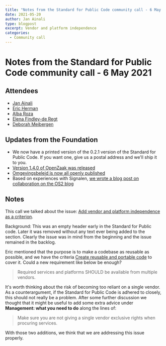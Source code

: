 ```yaml
---
title: "Notes from the Standard for Public Code community call - 6 May 2021"
date: 2021-05-20
author: Jan Ainali
type: blogpost
excerpt: Vendor and platform independence
categories:
  - Community call
---
```


# Notes from the Standard for Public Code community call - 6 May 2021

## Attendees

* [Jan Ainali](https://publiccode.net/who-we-are/team/jan-ainali.html)
* [Eric Herman](https://publiccode.net/who-we-are/team/eric-herman.html)
* [Alba Roza](https://web.archive.org/web/20210225190155/https://publiccode.net/who-we-are/team/alba-roza.html)
* [Elena Findley-de Regt](https://publiccode.net/team/elena-findley-de-regt.html)
* [Deborah Meibergen](https://web.archive.org/web/20210124162946/https://publiccode.net/team/deborah-meibergen.html)

## Updates from the Foundation

* We now have a printed version of the 0.2.1 version of the Standard for Public Code. If you want one, give us a postal address and we'll ship it to you.
* [Version 1.4.0 of OpenZaak was released](https://open-zaak.readthedocs.io/en/stable/development/changelog.html#id1)
* [Omgevingsbeleid is now all openly published](https://github.com/Provincie-Zuid-Holland)
* Based on experiences with Signalen, [we wrote a blog post on collaboration on the OS2 blog](https://os2.eu/blog/blog-samarbete-i-praktiken#english)

## Notes

This call we talked about the issue: [Add vendor and platform independence as a criterion](https://github.com/publiccodenet/standard/issues/47).

Background: This was an empty header early in the Standard for Public code.
Later it was removed without any text ever being added to the section.
Clearly the issue was in mind from the beginning and the issue remained in the backlog.

Eric mentioned that the purpose is to make a codebase as reusable as possible, and we have the criteria [Create reusable and portable code](https://standard.publiccode.net/criteria/reusable-and-portable-codebases.html) to cover it.
Could a new requirement like below be enough?

> Required services and platforms SHOULD be available from multiple vendors.

It's worth thinking about the risk of becoming too reliant on a single vendor.
As a counterargument, if the Standard for Public Code is adhered to closely, this should not really be a problem.
After some further discussion we thought that it might be useful to add some extra advice under **Management: what you need to do** along the lines of:

> Make sure you are not giving a single vendor exclusive rights when procuring services.

With those two additions, we think that we are addressing this issue properly.
